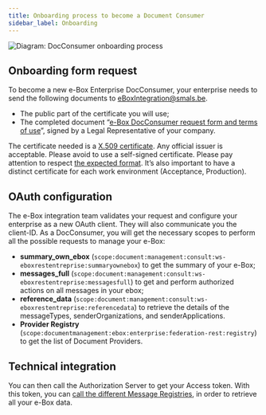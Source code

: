 ```yaml
---
title: Onboarding process to become a Document Consumer
sidebar_label: Onboarding
---
```


![Diagram: DocConsumer onboarding process](/doc_media/docConsumerOnboardingProcess.png)

## Onboarding form request
To become a new e-Box Enterprise DocConsumer, your enterprise needs to send the following documents to [eBoxIntegration@smals.be](mailto:eBoxIntegration@smals.be).
- The public part of the certificate you will use;
- The completed document “[e-Box DocConsumer request form and terms of use](/doc_media/e-Box_DocConsumer_onboarding_form.docx)”, signed by a Legal Representative of your company.

The certificate needed is a [X.509 certificate](../common/x509_certificate.md).
Any official issuer is acceptable. Please avoid to use a self-signed certificate.
Please pay attention to respect [the expected format](../common/x509_certificate.md).
It’s also important to have a distinct certificate for each work environment (Acceptance, Production).

## OAuth configuration
The e-Box integration team validates your request and configure your enterprise as a new OAuth client.
They will also communicate you the client-ID.
As a DocConsumer, you will get the necessary scopes to perform all the possible requests to manage your e-Box: 
- **summary_own_ebox** (``scope:document:management:consult:ws-eboxrestentreprise:summaryownebox``) to get the summary of your e-Box; 
- **messages_full** (``scope:document:management:consult:ws-eboxrestentreprise:messagesfull``) to get and perform authorized actions on all messages in your ebox;  
- **reference_data** (``scope:document:management:consult:ws-eboxrestentreprise:referencedata``) to retrieve the details of the messageTypes, senderOrganizations, and senderApplications.
- **Provider Registry** (``scope:documentmanagement:ebox:enterprise:federation-rest:registry``) to get the list of Document Providers.

## Technical integration
You can then call the Authorization Server to get your Access token.
With this token, you can [call the different Message Registries](document_consumer.md), in order to retrieve all your e-Box data.
